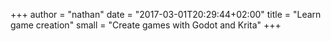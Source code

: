 +++
author = "nathan"
date = "2017-03-01T20:29:44+02:00"
title = "Learn game creation"
small = "Create games with Godot and Krita"
+++
